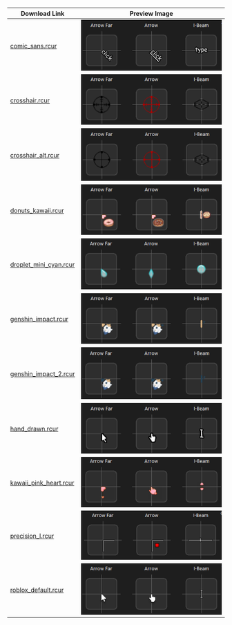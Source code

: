 | Download Link | Preview Image |
|---------------|---------------|
| [comic_sans.rcur](https://raw.githubusercontent.com/Xelvanta/roblox-custom-cursor/main/examples/comic_sans.rcur) | ![comic_sans.rcur](preview/comic_sans.rcur.png) |
| [crosshair.rcur](https://raw.githubusercontent.com/Xelvanta/roblox-custom-cursor/main/examples/crosshair.rcur) | ![crosshair.rcur](preview/crosshair.rcur.png) |
| [crosshair_alt.rcur](https://raw.githubusercontent.com/Xelvanta/roblox-custom-cursor/main/examples/crosshair_alt.rcur) | ![crosshair_alt.rcur](preview/crosshair_alt.rcur.png) |
| [donuts_kawaii.rcur](https://raw.githubusercontent.com/Xelvanta/roblox-custom-cursor/main/examples/donuts_kawaii.rcur) | ![donuts_kawaii.rcur](preview/donuts_kawaii.rcur.png) |
| [droplet_mini_cyan.rcur](https://raw.githubusercontent.com/Xelvanta/roblox-custom-cursor/main/examples/droplet_mini_cyan.rcur) | ![droplet_mini_cyan.rcur](preview/droplet_mini_cyan.rcur.png) |
| [genshin_impact.rcur](https://raw.githubusercontent.com/Xelvanta/roblox-custom-cursor/main/examples/genshin_impact.rcur) | ![genshin_impact.rcur](preview/genshin_impact.rcur.png) |
| [genshin_impact_2.rcur](https://raw.githubusercontent.com/Xelvanta/roblox-custom-cursor/main/examples/genshin_impact_2.rcur) | ![genshin_impact_2.rcur](preview/genshin_impact_2.rcur.png) |
| [hand_drawn.rcur](https://raw.githubusercontent.com/Xelvanta/roblox-custom-cursor/main/examples/hand_drawn.rcur) | ![hand_drawn.rcur](preview/hand_drawn.rcur.png) |
| [kawaii_pink_heart.rcur](https://raw.githubusercontent.com/Xelvanta/roblox-custom-cursor/main/examples/kawaii_pink_heart.rcur) | ![kawaii_pink_heart.rcur](preview/kawaii_pink_heart.rcur.png) |
| [precision_l.rcur](https://raw.githubusercontent.com/Xelvanta/roblox-custom-cursor/main/examples/precision_l.rcur) | ![precision_l.rcur](preview/precision_l.rcur.png) |
| [roblox_default.rcur](https://raw.githubusercontent.com/Xelvanta/roblox-custom-cursor/main/examples/roblox_default.rcur) | ![roblox_default.rcur](preview/roblox_default.rcur.png) |